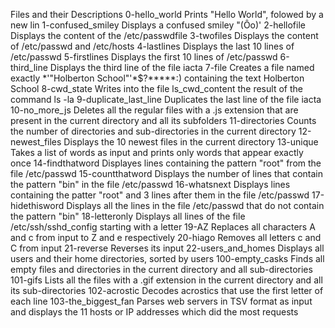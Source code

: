 Files and their Descriptions
0-hello_world Prints "Hello World", folowed by a new lin
1-confused_smiley Displays a confused smiley "(Ôo)'
2-hellofile Displays the content of the /etc/passwdfile
3-twofiles Displays the content of /etc/passwd and /etc/hosts 
4-lastlines Displays the last 10 lines of /etc/passwd
5-firstlines Displays the first 10 lines of /etc/passwd
6-third_line Displays the third line of the file iacta 
7-file Creates a file named exactly *\'"Holberton School"'\*$?*****:) containing the text Holberton School
8-cwd_state Writes into the file ls_cwd_content the result of the command ls -la
9-duplicate_last_line Duplicates the last line of the file iacta 
10-no_more_js Deletes all the regular files with a .js extension that are present in the current directory and all its subfolders
11-directories Counts the number of directories and sub-directories in the current directory
12-newest_files Displays the 10 newest files in the current directory
13-unique Takes a list of words as input and prints only words that appear exactly once
14-findthatword Displayes lines containing the pattern "root" from the file /etc/passwd
15-countthatword Displays the number of lines that contain the pattern "bin" in the file /etc/passwd
16-whatsnext Displays lines containing the patter "root" and 3 lines after them in the file /etc/passwd
17-hidethisword Displays all the lines in the file /etc/passwd that do not contain the pattern "bin"
18-letteronly Displays all lines of the file /etc/ssh/sshd_config starting with a letter
19-AZ Replaces all characters A and c from input to Z and e respectively
20-hiago Removes all letters c and C from input 21-reverse Reverses its input
22-users_and_homes Displays all users and their home directories, sorted by users
100-empty_casks Finds all empty files and directories in the current directory and all sub-directories
101-gifs Lists all the files with a .gif extension in the current directory and all its sub-directories
102-acrostic Decodes acrostics that use the first letter of each line
103-the_biggest_fan Parses web servers in TSV format as input and displays the 11 hosts or IP addresses which did the most requests 
